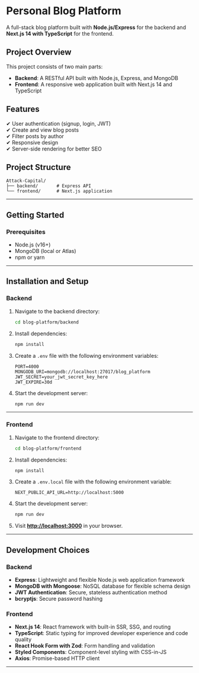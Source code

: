 # Personal Blog Platform

A full-stack blog platform built with **Node.js/Express** for the backend and **Next.js 14 with TypeScript** for the frontend.

## Project Overview

This project consists of two main parts:

- **Backend**: A RESTful API built with Node.js, Express, and MongoDB  
- **Frontend**: A responsive web application built with Next.js 14 and TypeScript  

## Features

✔ User authentication (signup, login, JWT)  
✔ Create and view blog posts  
✔ Filter posts by author  
✔ Responsive design  
✔ Server-side rendering for better SEO  

## Project Structure

```
Attack-Capital/
├── backend/       # Express API
└── frontend/      # Next.js application
```

---

## Getting Started  

### Prerequisites

- Node.js (v16+)
- MongoDB (local or Atlas)
- npm or yarn

---

## Installation and Setup  

### **Backend**

1. Navigate to the backend directory:
   ```bash
   cd blog-platform/backend
   ```
2. Install dependencies:
   ```bash
   npm install
   ```
3. Create a `.env` file with the following environment variables:
   ```env
   PORT=4000
   MONGODB_URI=mongodb://localhost:27017/blog_platform
   JWT_SECRET=your_jwt_secret_key_here
   JWT_EXPIRE=30d
   ```
4. Start the development server:
   ```bash
   npm run dev
   ```

---

### **Frontend**

1. Navigate to the frontend directory:
   ```bash
   cd blog-platform/frontend
   ```
2. Install dependencies:
   ```bash
   npm install
   ```
3. Create a `.env.local` file with the following environment variable:
   ```env
   NEXT_PUBLIC_API_URL=http://localhost:5000
   ```
4. Start the development server:
   ```bash
   npm run dev
   ```
5. Visit **[http://localhost:3000](http://localhost:3000)** in your browser.

---

## Development Choices  

### **Backend**
- **Express**: Lightweight and flexible Node.js web application framework  
- **MongoDB with Mongoose**: NoSQL database for flexible schema design  
- **JWT Authentication**: Secure, stateless authentication method  
- **bcryptjs**: Secure password hashing  

### **Frontend**
- **Next.js 14**: React framework with built-in SSR, SSG, and routing  
- **TypeScript**: Static typing for improved developer experience and code quality  
- **React Hook Form with Zod**: Form handling and validation  
- **Styled Components**: Component-level styling with CSS-in-JS  
- **Axios**: Promise-based HTTP client  

---

 
